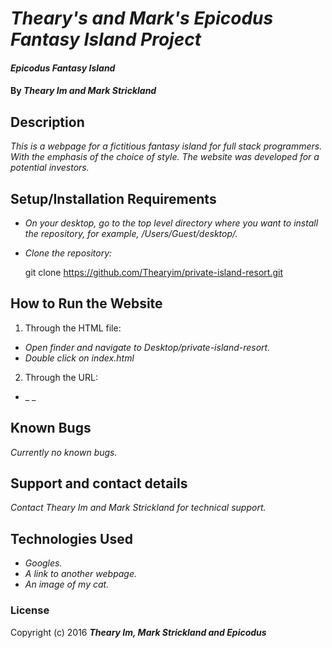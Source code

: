 # _Theary's and Mark's Epicodus Fantasy Island Project_

#### _Epicodus Fantasy Island_

#### By _**Theary Im and Mark Strickland**_

## Description

_This is a webpage for a fictitious fantasy island for full stack programmers. With the emphasis of the choice of style. The website was developed for a potential investors._

## Setup/Installation Requirements

* _On your desktop, go to the top level directory where you want to install the repository, for example, /Users/Guest/desktop/._
* _Clone the repository:_

    git clone https://github.com/Thearyim/private-island-resort.git
## How to Run the Website
1. Through the HTML file:
* _Open finder and navigate to Desktop/private-island-resort._
* _Double click on index.html_
2. Through the URL:
* _ _

## Known Bugs

_Currently no known bugs._

## Support and contact details

_Contact Theary Im and Mark Strickland for technical support._

## Technologies Used

* _Googles._
* _A link to another webpage._
* _An image of my cat._



### License

Copyright (c) 2016 **_Theary Im, Mark Strickland and Epicodus_**
